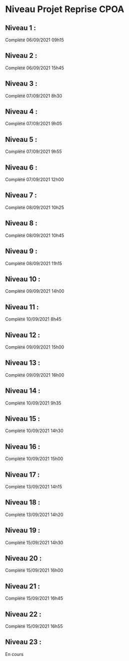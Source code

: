 # Niveau Projet Reprise CPOA

## Niveau 1 :
Complété 06/09/2021 09h15

## Niveau 2 : 
Complété 06/09/2021 15h45

## Niveau 3 :
Complété 07/09/2021 8h30

## Niveau 4 : 
Complété 07/09/2021 9h05

## Niveau 5 : 
Complété 07/09/2021 9h55

## Niveau 6 :
Complété 07/09/2021 12h00

## Niveau 7 :
Complété 08/09/2021 10h25

## Niveau 8 :
Complété 08/09/2021 10h45

## Niveau 9 : 
Complété 08/09/2021 11h15

## Niveau 10 :
Complété 09/09/2021 14h00

## Niveau 11 :
Complété 10/09/2021 8h45

## Niveau 12 :
Complété 09/09/2021 15h00

## Niveau 13 :
Complété 09/09/2021 16h00

## Niveau 14 :
Complété 10/09/2021 9h35

## Niveau 15 : 
Complété 10/09/2021 14h30

## Niveau 16 :
Complété 10/09/2021 15h00

## Niveau 17 :
Complété 13/09/2021 14h15

## Niveau 18 :
Complété 13/09/2021 14h20

## Niveau 19 :
Complété 15/09/2021 14h30

## Niveau 20 :
Complété 15/09/2021 16h00

## Niveau 21 :
Complété 15/09/2021 16h45

## Niveau 22 :
Complété 15/09/2021 16h55

## Niveau 23 :
En cours